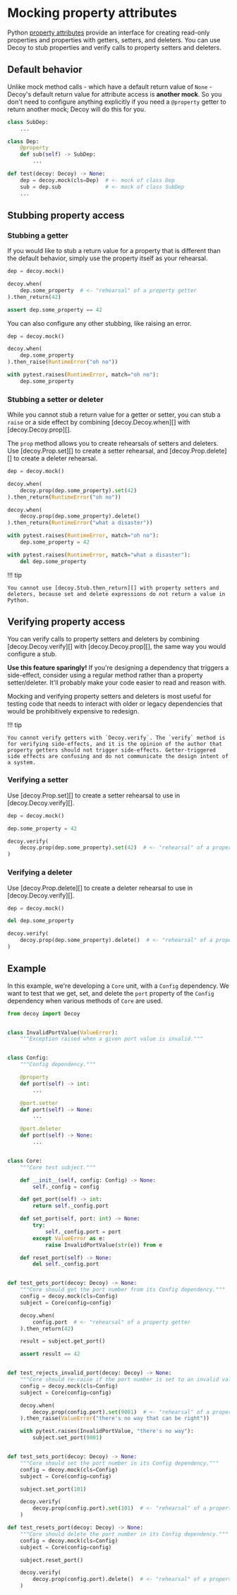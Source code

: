 # Mocking property attributes

Python [property attributes][] provide an interface for creating read-only properties and properties with getters, setters, and deleters. You can use Decoy to stub properties and verify calls to property setters and deleters.

[property attributes]: https://docs.python.org/3/library/functions.html#property

## Default behavior

Unlike mock method calls - which have a default return value of `None` - Decoy's default return value for attribute access is **another mock**. So you don't need to configure anything explicitly if you need a `@property` getter to return another mock; Decoy will do this for you.

```python
class SubDep:
    ...

class Dep:
    @property
    def sub(self) -> SubDep:
        ...

def test(decoy: Decoy) -> None:
    dep = decoy.mock(cls=Dep)  # <- mock of class Dep
    sub = dep.sub              # <- mock of class SubDep
    ...
```

## Stubbing property access

### Stubbing a getter

If you would like to stub a return value for a property that is different than the default behavior, simply use the property itself as your rehearsal.

```python
dep = decoy.mock()

decoy.when(
    dep.some_property  # <- "rehearsal" of a property getter
).then_return(42)

assert dep.some_property == 42
```

You can also configure any other stubbing, like raising an error.

```python
dep = decoy.mock()

decoy.when(
    dep.some_property
).then_raise(RuntimeError("oh no"))

with pytest.raises(RuntimeError, match="oh no"):
    dep.some_property
```

### Stubbing a setter or deleter

While you cannot stub a return value for a getter or setter, you can stub a `raise` or a side effect by combining [decoy.Decoy.when][] with [decoy.Decoy.prop][].

The `prop` method allows you to create rehearsals of setters and deleters. Use [decoy.Prop.set][] to create a setter rehearsal, and [decoy.Prop.delete][] to create a deleter rehearsal.

```python
dep = decoy.mock()

decoy.when(
    decoy.prop(dep.some_property).set(42)
).then_return(RuntimeError("oh no"))

decoy.when(
    decoy.prop(dep.some_property).delete()
).then_return(RuntimeError("what a disaster"))

with pytest.raises(RuntimeError, match="oh no"):
    dep.some_property = 42

with pytest.raises(RuntimeError, match="what a disaster"):
    del dep.some_property
```

!!! tip

    You cannot use [decoy.Stub.then_return][] with property setters and deleters, because set and delete expressions do not return a value in Python.

## Verifying property access

You can verify calls to property setters and deleters by combining [decoy.Decoy.verify][] with [decoy.Decoy.prop][], the same way you would configure a stub.

**Use this feature sparingly!** If you're designing a dependency that triggers a side-effect, consider using a regular method rather than a property setter/deleter. It'll probably make your code easier to read and reason with.

Mocking and verifying property setters and deleters is most useful for testing code that needs to interact with older or legacy dependencies that would be prohibitively expensive to redesign.

!!! tip

    You cannot verify getters with `Decoy.verify`. The `verify` method is for verifying side-effects, and it is the opinion of the author that property getters should not trigger side-effects. Getter-triggered side effects are confusing and do not communicate the design intent of a system.

### Verifying a setter

Use [decoy.Prop.set][] to create a setter rehearsal to use in [decoy.Decoy.verify][].

```python
dep = decoy.mock()

dep.some_property = 42

decoy.verify(
    decoy.prop(dep.some_property).set(42)  # <- "rehearsal" of a property setter
)
```

### Verifying a deleter

Use [decoy.Prop.delete][] to create a deleter rehearsal to use in [decoy.Decoy.verify][].

```python
dep = decoy.mock()

del dep.some_property

decoy.verify(
    decoy.prop(dep.some_property).delete()  # <- "rehearsal" of a property deleter
)
```

## Example

In this example, we're developing a `Core` unit, with a `Config` dependency. We want to test that we get, set, and delete the `port` property of the `Config` dependency when various methods of `Core` are used.

```python
from decoy import Decoy


class InvalidPortValue(ValueError):
    """Exception raised when a given port value is invalid."""


class Config:
    """Config dependency."""

    @property
    def port(self) -> int:
        ...

    @port.setter
    def port(self) -> None:
        ...

    @port.deleter
    def port(self) -> None:
        ...


class Core:
    """Core test subject."""

    def __init__(self, config: Config) -> None:
        self._config = config

    def get_port(self) -> int:
        return self._config.port

    def set_port(self, port: int) -> None:
        try:
            self._config.port = port
        except ValueError as e:
            raise InvalidPortValue(str(e)) from e

    def reset_port(self) -> None:
        del self._config.port


def test_gets_port(decoy: Decoy) -> None:
    """Core should get the port number from its Config dependency."""
    config = decoy.mock(cls=Config)
    subject = Core(config=config)

    decoy.when(
        config.port  # <- "rehearsal" of a property getter
    ).then_return(42)

    result = subject.get_port()

    assert result == 42


def test_rejects_invalid_port(decoy: Decoy) -> None:
    """Core should re-raise if the port number is set to an invalid value."""
    config = decoy.mock(cls=Config)
    subject = Core(config=config)

    decoy.when(
        decoy.prop(config.port).set(9001)  # <- "rehearsal" of a property setter
    ).then_raise(ValueError("there's no way that can be right"))

    with pytest.raises(InvalidPortValue, "there's no way"):
        subject.set_port(9001)


def test_sets_port(decoy: Decoy) -> None:
    """Core should set the port number in its Config dependency."""
    config = decoy.mock(cls=Config)
    subject = Core(config=config)

    subject.set_port(101)

    decoy.verify(
        decoy.prop(config.port).set(101)  # <- "rehearsal" of a property setter
    )

def test_resets_port(decoy: Decoy) -> None:
    """Core should delete the port number in its Config dependency."""
    config = decoy.mock(cls=Config)
    subject = Core(config=config)

    subject.reset_port()

    decoy.verify(
        decoy.prop(config.port).delete()  # <- "rehearsal" of a property deleter
    )
```
